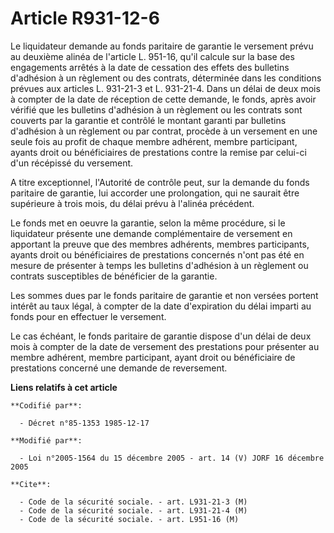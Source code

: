# Article R931-12-6

Le liquidateur demande au fonds paritaire de garantie le versement prévu au deuxième alinéa de l'article L. 951-16, qu'il
calcule sur la base des engagements arrêtés à la date de cessation des effets des bulletins d'adhésion à un règlement ou des
contrats, déterminée dans les conditions prévues aux articles L. 931-21-3 et L. 931-21-4. Dans un délai de deux mois à
compter de la date de réception de cette demande, le fonds, après avoir vérifié que les bulletins d'adhésion à un règlement
ou les contrats sont couverts par la garantie et contrôlé le montant garanti par bulletins d'adhésion à un règlement ou par
contrat, procède à un versement en une seule fois au profit de chaque membre adhérent, membre participant, ayants droit ou
bénéficiaires de prestations contre la remise par celui-ci d'un récépissé du versement.

A titre exceptionnel, l'Autorité de contrôle peut, sur la demande du fonds paritaire de garantie, lui accorder une
prolongation, qui ne saurait être supérieure à trois mois, du délai prévu à l'alinéa précédent.

Le fonds met en oeuvre la garantie, selon la même procédure, si le liquidateur présente une demande complémentaire de
versement en apportant la preuve que des membres adhérents, membres participants, ayants droit ou bénéficiaires de
prestations concernés n'ont pas été en mesure de présenter à temps les bulletins d'adhésion à un règlement ou contrats
susceptibles de bénéficier de la garantie.

Les sommes dues par le fonds paritaire de garantie et non versées portent intérêt au taux légal, à compter de la date
d'expiration du délai imparti au fonds pour en effectuer le versement.

Le cas échéant, le fonds paritaire de garantie dispose d'un délai de deux mois à compter de la date de versement des
prestations pour présenter au membre adhérent, membre participant, ayant droit ou bénéficiaire de prestations concerné une
demande de reversement.

**Liens relatifs à cet article**

	**Codifié par**:

	  - Décret n°85-1353 1985-12-17

	**Modifié par**:

	  - Loi n°2005-1564 du 15 décembre 2005 - art. 14 (V) JORF 16 décembre 2005

	**Cite**:

	  - Code de la sécurité sociale. - art. L931-21-3 (M)
	  - Code de la sécurité sociale. - art. L931-21-4 (M)
	  - Code de la sécurité sociale. - art. L951-16 (M)
